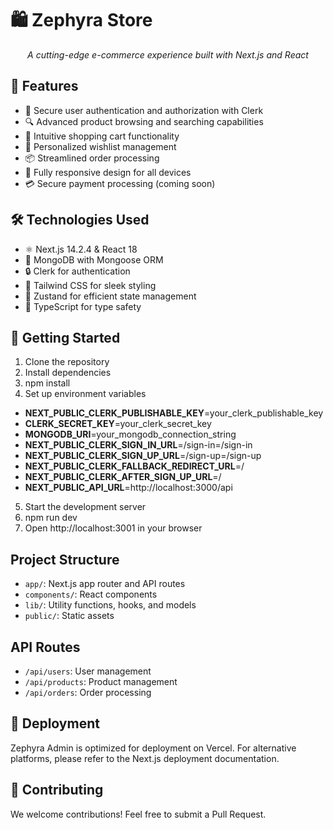 # 🛍️ Zephyra Store

<div align="center">
  <p><em>A cutting-edge e-commerce experience built with Next.js and React</em></p>
</div>

## 🌟 Features

- 🔐 Secure user authentication and authorization with Clerk
- 🔍 Advanced product browsing and searching capabilities
- 🛒 Intuitive shopping cart functionality
- 💖 Personalized wishlist management
- 📦 Streamlined order processing
- 📱 Fully responsive design for all devices
- 💳 Secure payment processing (coming soon)

## 🛠️ Technologies Used

- ⚛️ Next.js 14.2.4 & React 18
- 🍃 MongoDB with Mongoose ORM
- 🔒 Clerk for authentication
- 🎨 Tailwind CSS for sleek styling
- 🐻 Zustand for efficient state management
- 🚀 TypeScript for type safety

## 🚀 Getting Started

1. Clone the repository
2. Install dependencies
3. npm install
4. Set up environment variables
  - **NEXT_PUBLIC_CLERK_PUBLISHABLE_KEY**=your_clerk_publishable_key
  - **CLERK_SECRET_KEY**=your_clerk_secret_key
  - **MONGODB_URI**=your_mongodb_connection_string
  - **NEXT_PUBLIC_CLERK_SIGN_IN_URL**=/sign-in=/sign-in
  - **NEXT_PUBLIC_CLERK_SIGN_UP_URL**=/sign-up=/sign-up
  - **NEXT_PUBLIC_CLERK_FALLBACK_REDIRECT_URL**=/
  - **NEXT_PUBLIC_CLERK_AFTER_SIGN_UP_URL**=/
  - **NEXT_PUBLIC_API_URL**=http://localhost:3000/api

5. Start the development server
6. npm run dev
7. Open http://localhost:3001 in your browser

## Project Structure

- `app/`: Next.js app router and API routes
- `components/`: React components
- `lib/`: Utility functions, hooks, and models
- `public/`: Static assets

## API Routes

- `/api/users`: User management
- `/api/products`: Product management
- `/api/orders`: Order processing

## 🚀 Deployment
Zephyra Admin is optimized for deployment on Vercel. For alternative platforms, please refer to the Next.js deployment documentation.

## 🤝 Contributing
We welcome contributions! Feel free to submit a Pull Request.
